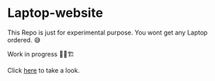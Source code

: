 # Laptop-website
This Repo is just for experimental purpose. You wont get any Laptop ordered. :sweat_smile:

Work in progress :construction_worker_man::building_construction:

Click [here](https://joykishansharma.github.io/Laptop-website/) to take a look.
